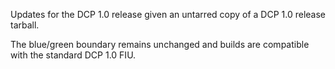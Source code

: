 Updates for the DCP 1.0 release given an untarred copy of a DCP 1.0 release tarball.

The blue/green boundary remains unchanged and builds are compatible with the
standard DCP 1.0 FIU.
